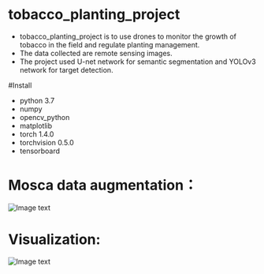 # tobacco_planting_project
- tobacco_planting_project is to use drones to monitor the growth of tobacco in the field and regulate planting management.
- The data collected are remote sensing images.
- The project used U-net network for semantic segmentation and YOLOv3 network for target detection.

#Install
- python 3.7
- numpy
- opencv_python
- matplotlib
- torch 1.4.0
- torchvision 0.5.0
- tensorboard

# Mosca data augmentation：
![Image text](https://raw.githubusercontent.com/ResidualNS/edge_detector/master/image-folder/train_batch0.jpg)

# Visualization:
![Image text](https://raw.githubusercontent.com/ResidualNS/edge_detector/master/image-folder/train_batch0_gt.jpg)
